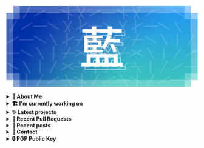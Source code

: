 ![藍](ai.webp)

<details>
  <summary><b>🌠 About Me</b></summary>
  <br/>

- 藍
  - Nickname
  - a.k.a あい, Ai
- Earthling.
- Front-end Developer.

</details>
<details>
  <summary><b>🏗️ I'm currently working on</b></summary>
  <br/>


- [kwaa/caddy](https://github.com/kwaa/caddy) - 🔒 caddy with my favorite modules. (today)
- [kwaa/blog](https://github.com/kwaa/blog) - my blog (3 days ago)
- [importantimport/urara](https://github.com/importantimport/urara) - 🌸 Sweet &amp; Powerful SvelteKit Blog Template. (☢️ Edition Gamma!) (1 week ago)
- [svelte-society/sveltesociety.dev](https://github.com/svelte-society/sveltesociety.dev) - The Svelte Society website (3 weeks ago)
- [kwaa/dkit](https://github.com/kwaa/dkit) - 🐋 Simple pnpm image optimized for SvelteKit project. (1 month ago)
- [janosh/awesome-svelte-kit](https://github.com/janosh/awesome-svelte-kit) - Awesome examples of SvelteKit in the wild (1 month ago)
- [importantimport/urara-docs](https://github.com/importantimport/urara-docs) - 🌸 Documentation for Urara (1 month ago)
- [kwaa/comments](https://github.com/kwaa/comments) - blog comments (2 months ago)
- [kwaa/.github](https://github.com/kwaa/.github) - dot github (2 months ago)
- [kwaa/kwaa.github.io](https://github.com/kwaa/kwaa.github.io) - ./kwaa.dev (6 months ago)

</details>
<details>
  <summary><b>✨ Latest projects</b></summary>
  <br/>


- [kwaa/dkit](https://github.com/kwaa/dkit) - 🐋 Simple pnpm image optimized for SvelteKit project.
- [kwaa/.github](https://github.com/kwaa/.github) - dot github
- [kwaa/blog](https://github.com/kwaa/blog) - my blog
- [kwaa/caddy](https://github.com/kwaa/caddy) - 🔒 caddy with my favorite modules.
- [kwaa/workers-hexo-search](https://github.com/kwaa/workers-hexo-search) - Multi-site Hexo search script built with Cloudflare Workers.
- [kwaa/kwaa.moe](https://github.com/kwaa/kwaa.moe) - simple portfolio
- [kwaa/naive.sh](https://github.com/kwaa/naive.sh) - Auto Install &amp; Update Naiveproxy for Linux
- [kwaa/kwaa.github.io](https://github.com/kwaa/kwaa.github.io) - ./kwaa.dev
- [kwaa/m](https://github.com/kwaa/m) - Theme M for Hexo.
- [kwaa/comments](https://github.com/kwaa/comments) - blog comments

</details>
<details>
  <summary><b>🎨 Recent Pull Requests</b></summary>
  <br/>


- [Add Urara](https://github.com/svelte-society/sveltesociety.dev/pull/246) on [svelte-society/sveltesociety.dev](https://github.com/svelte-society/sveltesociety.dev) (1 month ago)
- [update urara uses](https://github.com/janosh/awesome-svelte-kit/pull/64) on [janosh/awesome-svelte-kit](https://github.com/janosh/awesome-svelte-kit) (1 month ago)
- [update urara screenshot](https://github.com/janosh/awesome-svelte-kit/pull/42) on [janosh/awesome-svelte-kit](https://github.com/janosh/awesome-svelte-kit) (3 months ago)
- [Add site 35 https://urara-demo.netlify.app](https://github.com/janosh/awesome-svelte-kit/pull/39) on [janosh/awesome-svelte-kit](https://github.com/janosh/awesome-svelte-kit) (5 months ago)
- [add `border-hidden`](https://github.com/tailwindlabs/tailwindcss/pull/3806) on [tailwindlabs/tailwindcss](https://github.com/tailwindlabs/tailwindcss) (1 year ago)
- [Update U.Cor to ./kwaa.dev](https://github.com/utterance/utterances/pull/385) on [utterance/utterances](https://github.com/utterance/utterances) (2 years ago)
- [移除 !important](https://github.com/zdhxiong/mdui/pull/228) on [zdhxiong/mdui](https://github.com/zdhxiong/mdui) (2 years ago)
- [为 Roboto 字体增加 font-display: swap 以优化性能](https://github.com/zdhxiong/mdui/pull/207) on [zdhxiong/mdui](https://github.com/zdhxiong/mdui) (2 years ago)
- [add U.Cor to SITES.md](https://github.com/utterance/utterances/pull/216) on [utterance/utterances](https://github.com/utterance/utterances) (2 years ago)

</details>
<details>
  <summary><b>📜 Recent posts</b></summary>
  <br/>


- [DATA EXPUNGED](https://kwaa.dev/archives) (3 days ago)
- [Pleroma (Soapbox BE&#43;FE) 安装笔记](https://kwaa.dev/pleroma) (2 weeks ago)
- [IndieWeb, Webmentions](https://kwaa.dev/indieweb) (3 weeks ago)
- [静电之梦 - Nectar Hive](https://kwaa.dev/nectar-hive) (1 month ago)
- [2021 总结 &amp; 2022 目标 &amp; Refresh IEM Design](https://kwaa.dev/2022) (3 months ago)

👉 read more at [./kwaa.dev](https://kwaa.dev)

</details>
<details>
  <summary><b>📧 Contact</b></summary>
  <br/>

- Blog: https://kwaa.dev
- Telegram: @kwaabot
- Discord: 917#1929

👋 If u want to say hello, I'll be happy to meet u.

</details>
<details>
  <summary><b>🔒 PGP Public Key</b></summary>
  <br/>

> User Key: `8964 78D9 78EB 0000`

> Code Signing Key: [`2E18 657D 8C32 CC47`](https://github.com/kwaa.gpg)

</details>
